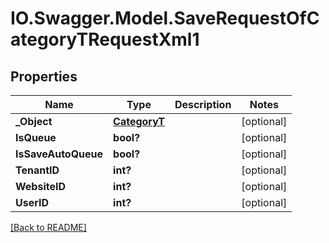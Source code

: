 # IO.Swagger.Model.SaveRequestOfCategoryTRequestXml1
## Properties

Name | Type | Description | Notes
------------ | ------------- | ------------- | -------------
**_Object** | [**CategoryT**](CategoryT.md) |  | [optional] 
**IsQueue** | **bool?** |  | [optional] 
**IsSaveAutoQueue** | **bool?** |  | [optional] 
**TenantID** | **int?** |  | [optional] 
**WebsiteID** | **int?** |  | [optional] 
**UserID** | **int?** |  | [optional] 

 [[Back to README]](../README.md)

